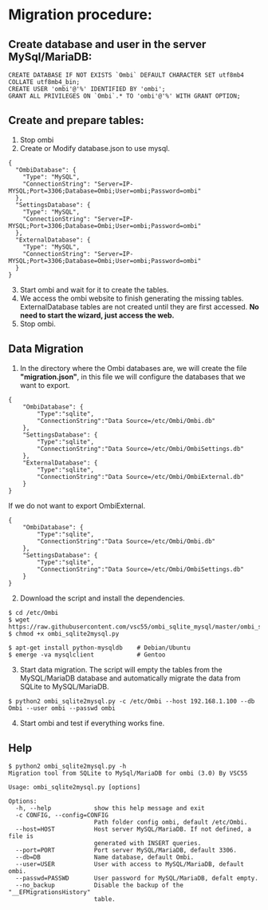# Migration procedure:


## Create database and user in the server MySql/MariaDB:
```
CREATE DATABASE IF NOT EXISTS `Ombi` DEFAULT CHARACTER SET utf8mb4 COLLATE utf8mb4_bin;
CREATE USER 'ombi'@'%' IDENTIFIED BY 'ombi';
GRANT ALL PRIVILEGES ON `Ombi`.* TO 'ombi'@'%' WITH GRANT OPTION;
```


## Create and prepare tables:
1. Stop ombi
2. Create or Modify database.json to use mysql.
```
{
  "OmbiDatabase": {
    "Type": "MySQL",
    "ConnectionString": "Server=IP-MYSQL;Port=3306;Database=Ombi;User=ombi;Password=ombi"
  },
  "SettingsDatabase": {
    "Type": "MySQL",
    "ConnectionString": "Server=IP-MYSQL;Port=3306;Database=Ombi;User=ombi;Password=ombi"
  },
  "ExternalDatabase": {
    "Type": "MySQL",
    "ConnectionString": "Server=IP-MYSQL;Port=3306;Database=Ombi;User=ombi;Password=ombi"
  }
}
```
3. Start ombi and wait for it to create the tables.
4. We access the ombi website to finish generating the missing tables. ExternalDatabase tables are not created until they are first accessed.
   **No need to start the wizard, just access the web.**
5. Stop ombi.


## Data Migration
1. In the directory where the Ombi databases are, we will create the file **"migration.json"**, in this file we will configure the databases that we want to export.
```
{
    "OmbiDatabase": {
        "Type":"sqlite",
        "ConnectionString":"Data Source=/etc/Ombi/Ombi.db"
    },
    "SettingsDatabase": {
        "Type":"sqlite",
        "ConnectionString":"Data Source=/etc/Ombi/OmbiSettings.db"
    },
    "ExternalDatabase": {
        "Type":"sqlite",
        "ConnectionString":"Data Source=/etc/Ombi/OmbiExternal.db"
    }
}
```
If we do not want to export OmbiExternal.
```
{
    "OmbiDatabase": {
        "Type":"sqlite",
        "ConnectionString":"Data Source=/etc/Ombi/Ombi.db"
    },
    "SettingsDatabase": {
        "Type":"sqlite",
        "ConnectionString":"Data Source=/etc/Ombi/OmbiSettings.db"
    }
}
```

2. Download the script and install the dependencies.
```
$ cd /etc/Ombi
$ wget https://raw.githubusercontent.com/vsc55/ombi_sqlite_mysql/master/ombi_sqlite2mysql.py
$ chmod +x ombi_sqlite2mysql.py

$ apt-get install python-mysqldb    # Debian/Ubuntu
$ emerge -va mysqlclient            # Gentoo
```

3. Start data migration.
The script will empty the tables from the MySQL/MariaDB database and automatically migrate the data from SQLite to MySQL/MariaDB.
```
$ python2 ombi_sqlite2mysql.py -c /etc/Ombi --host 192.168.1.100 --db Ombi --user ombi --passwd ombi
```

4. Start ombi and test if everything works fine.

## Help
```
$ python2 ombi_sqlite2mysql.py -h
Migration tool from SQLite to MySql/MariaDB for ombi (3.0) By VSC55

Usage: ombi_sqlite2mysql.py [options]

Options:
  -h, --help            show this help message and exit
  -c CONFIG, --config=CONFIG
                        Path folder config ombi, default /etc/Ombi.
  --host=HOST           Host server MySQL/MariaDB. If not defined, a file is
                        generated with INSERT queries.
  --port=PORT           Port server MySQL/MariaDB, default 3306.
  --db=DB               Name database, default Ombi.
  --user=USER           User with access to MySQL/MariaDB, default ombi.
  --passwd=PASSWD       User password for MySQL/MariaDB, defalt empty.
  --no_backup           Disable the backup of the "__EFMigrationsHistory"
                        table.
```